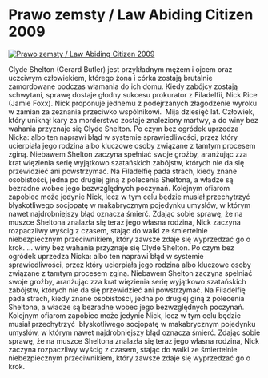 Prawo zemsty / Law Abiding Citizen 2009 
=============
[![Prawo zemsty / Law Abiding Citizen 2009 ](http://vidos.pl/images/player.gif)](http://vidos.pl/prawo-zemsty-law-abiding-citizen-2009)

 Clyde Shelton (Gerard Butler) jest przykładnym mężem i ojcem oraz uczciwym człowiekiem, którego żona i córka zostają brutalnie zamordowane podczas włamania do ich domu. Kiedy zabójcy zostają schwytani, sprawę dostaje głodny sukcesu prokurator z Filadelfii, Nick Rice (Jamie Foxx). Nick proponuje jednemu z podejrzanych złagodzenie wyroku w zamian za zeznania przeciwko wspólnikowi.  Mija dziesięć lat. Człowiek, który uniknął kary za morderstwo zostaje znaleziony martwy, a do winy bez wahania przyznaje się Clyde Shelton. Po czym bez ogródek uprzedza Nicka: albo ten naprawi błąd w systemie sprawiedliwości, przez który ucierpiała jego rodzina albo kluczowe osoby związane z tamtym procesem zginą. Niebawem Shelton zaczyna spełniać swoje groźby, aranżując zza krat więzienia serię wyjątkowo szatańskich zabójstw, których nie da się przewidzieć ani powstrzymać. Na Filadelfię pada strach, kiedy znane osobistości, jedna po drugiej giną z polecenia Sheltona, a władze są bezradne wobec jego bezwzględnych poczynań. Kolejnym ofiarom zapobiec może jedynie Nick, lecz w tym celu będzie musiał przechytrzyć  błyskotliwego socjopatę w makabrycznym pojedynku umysłów, w którym nawet najdrobniejszy błąd oznacza śmierć. Zdając sobie sprawę, że na muszce Sheltona znalazła się teraz jego własna rodzina, Nick zaczyna rozpaczliwy wyścig z czasem, stając do walki ze śmiertelnie niebezpiecznym przeciwnikiem, który zawsze zdaje się wyprzedzać go o krok.   ... winy bez wahania przyznaje się Clyde Shelton. Po czym bez ogródek uprzedza Nicka: albo ten naprawi błąd w systemie sprawiedliwości, przez który ucierpiała jego rodzina albo kluczowe osoby związane z tamtym procesem zginą. Niebawem Shelton zaczyna spełniać swoje groźby, aranżując zza krat więzienia serię wyjątkowo szatańskich zabójstw, których nie da się przewidzieć ani powstrzymać. Na Filadelfię pada strach, kiedy znane osobistości, jedna po drugiej giną z polecenia Sheltona, a władze są bezradne wobec jego bezwzględnych poczynań. Kolejnym ofiarom zapobiec może jedynie Nick, lecz w tym celu będzie musiał przechytrzyć  błyskotliwego socjopatę w makabrycznym pojedynku umysłów, w którym nawet najdrobniejszy błąd oznacza śmierć. Zdając sobie sprawę, że na muszce Sheltona znalazła się teraz jego własna rodzina, Nick zaczyna rozpaczliwy wyścig z czasem, stając do walki ze śmiertelnie niebezpiecznym przeciwnikiem, który zawsze zdaje się wyprzedzać go o krok.
